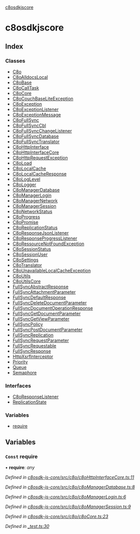 [c8osdkjscore](README.md)

# c8osdkjscore

## Index

### Classes

* [C8o](classes/c8o.md)
* [C8oAlldocsLocal](classes/c8oalldocslocal.md)
* [C8oBase](classes/c8obase.md)
* [C8oCallTask](classes/c8ocalltask.md)
* [C8oCore](classes/c8ocore.md)
* [C8oCouchBaseLiteException](classes/c8ocouchbaseliteexception.md)
* [C8oException](classes/c8oexception.md)
* [C8oExceptionListener](classes/c8oexceptionlistener.md)
* [C8oExceptionMessage](classes/c8oexceptionmessage.md)
* [C8oFullSync](classes/c8ofullsync.md)
* [C8oFullSyncCbl](classes/c8ofullsynccbl.md)
* [C8oFullSyncChangeListener](classes/c8ofullsyncchangelistener.md)
* [C8oFullSyncDatabase](classes/c8ofullsyncdatabase.md)
* [C8oFullSyncTranslator](classes/c8ofullsynctranslator.md)
* [C8oHttpInterface](classes/c8ohttpinterface.md)
* [C8oHttpInterfaceCore](classes/c8ohttpinterfacecore.md)
* [C8oHttpRequestException](classes/c8ohttprequestexception.md)
* [C8oLoad](classes/c8oload.md)
* [C8oLocalCache](classes/c8olocalcache.md)
* [C8oLocalCacheResponse](classes/c8olocalcacheresponse.md)
* [C8oLogLevel](classes/c8ologlevel.md)
* [C8oLogger](classes/c8ologger.md)
* [C8oManagerDatabase](classes/c8omanagerdatabase.md)
* [C8oManagerLogin](classes/c8omanagerlogin.md)
* [C8oManagerNetwork](classes/c8omanagernetwork.md)
* [C8oManagerSession](classes/c8omanagersession.md)
* [C8oNetworkStatus](classes/c8onetworkstatus.md)
* [C8oProgress](classes/c8oprogress.md)
* [C8oPromise](classes/c8opromise.md)
* [C8oReplicationStatus](classes/c8oreplicationstatus.md)
* [C8oResponseJsonListener](classes/c8oresponsejsonlistener.md)
* [C8oResponseProgressListener](classes/c8oresponseprogresslistener.md)
* [C8oRessourceNotFoundException](classes/c8oressourcenotfoundexception.md)
* [C8oSessionStatus](classes/c8osessionstatus.md)
* [C8oSessionUser](classes/c8osessionuser.md)
* [C8oSettings](classes/c8osettings.md)
* [C8oTranslator](classes/c8otranslator.md)
* [C8oUnavailableLocalCacheException](classes/c8ounavailablelocalcacheexception.md)
* [C8oUtils](classes/c8outils.md)
* [C8oUtilsCore](classes/c8outilscore.md)
* [FullSyncAbstractResponse](classes/fullsyncabstractresponse.md)
* [FullSyncAttachmentParameter](classes/fullsyncattachmentparameter.md)
* [FullSyncDefaultResponse](classes/fullsyncdefaultresponse.md)
* [FullSyncDeleteDocumentParameter](classes/fullsyncdeletedocumentparameter.md)
* [FullSyncDocumentOperationResponse](classes/fullsyncdocumentoperationresponse.md)
* [FullSyncGetDocumentParameter](classes/fullsyncgetdocumentparameter.md)
* [FullSyncGetViewParameter](classes/fullsyncgetviewparameter.md)
* [FullSyncPolicy](classes/fullsyncpolicy.md)
* [FullSyncPostDocumentParameter](classes/fullsyncpostdocumentparameter.md)
* [FullSyncReplication](classes/fullsyncreplication.md)
* [FullSyncRequestParameter](classes/fullsyncrequestparameter.md)
* [FullSyncRequestable](classes/fullsyncrequestable.md)
* [FullSyncResponse](classes/fullsyncresponse.md)
* [HttpXsrfInterceptor](classes/httpxsrfinterceptor.md)
* [Priority](classes/priority.md)
* [Queue](classes/queue.md)
* [Semaphore](classes/semaphore.md)

### Interfaces

* [C8oResponseListener](interfaces/c8oresponselistener.md)
* [ReplicationState](interfaces/replicationstate.md)

### Variables

* [require](README.md#const-require)

## Variables

### `Const` require

• **require**: *any*

*Defined in [c8osdk-js-core/src/c8o/c8oHttpInterfaceCore.ts:11](https://github.com/convertigo/c8osdk-angular/blob/653fcef/src/c8o/c8oHttpInterfaceCore.ts#L11)*

*Defined in [c8osdk-js-core/src/c8o/c8oManagerDatabase.ts:8](https://github.com/convertigo/c8osdk-angular/blob/653fcef/src/c8o/c8oManagerDatabase.ts#L8)*

*Defined in [c8osdk-js-core/src/c8o/c8oManagerLogin.ts:6](https://github.com/convertigo/c8osdk-angular/blob/653fcef/src/c8o/c8oManagerLogin.ts#L6)*

*Defined in [c8osdk-js-core/src/c8o/c8oManagerSession.ts:9](https://github.com/convertigo/c8osdk-angular/blob/653fcef/src/c8o/c8oManagerSession.ts#L9)*

*Defined in [c8osdk-js-core/src/c8o/c8oCore.ts:23](https://github.com/convertigo/c8osdk-angular/blob/653fcef/src/c8o/c8oCore.ts#L23)*

*Defined in [_test.ts:30](https://github.com/convertigo/c8osdk-angular/blob/83b9de9/projects/c8osdkangular/src/_test.ts#L30)*
